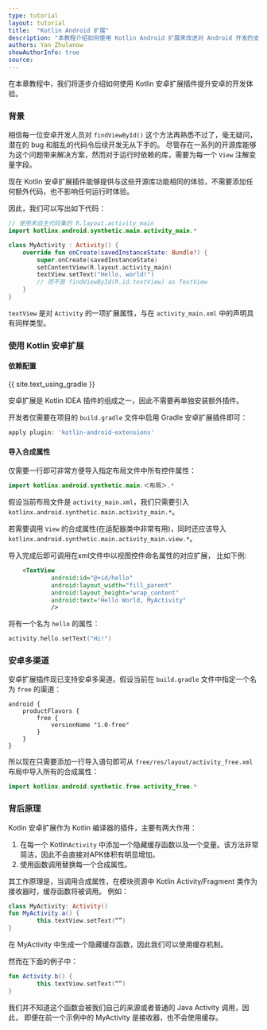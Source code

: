 ```yaml
---
type: tutorial
layout: tutorial
title:  "Kotlin Android 扩展"
description: "本教程介绍如何使用 Kotlin Android 扩展来改进对 Android 开发的支持。"
authors: Yan Zhulanow
showAuthorInfo: true
source:
---
```

在本章教程中，我们将逐步介绍如何使用 Kotlin 安卓扩展插件提升安卓的开发体验。

### 背景

相信每一位安卓开发人员对 `findViewById()` 这个方法再熟悉不过了，毫无疑问，潜在的 bug 和脏乱的代码令后续开发无从下手的。
尽管存在一系列的开源库能够为这个问题带来解决方案，然而对于运行时依赖的库，需要为每一个 `View` 注解变量字段。

现在 Kotlin 安卓扩展插件能够提供与这些开源库功能相同的体验，不需要添加任何额外代码，也不影响任何运行时体验。

因此，我们可以写出如下代码：

```kotlin
// 使用来自主代码集的 R.layout.activity_main
import kotlinx.android.synthetic.main.activity_main.*

class MyActivity : Activity() {
    override fun onCreate(savedInstanceState: Bundle?) {
        super.onCreate(savedInstanceState)
        setContentView(R.layout.activity_main)
        textView.setText("Hello, world!")
        // 而不是 findViewById(R.id.textView) as TextView
    }
}
```

`textView` 是对 `Activity` 的一项扩展属性，与在 `activity_main.xml` 中的声明具有同样类型。

### 使用 Kotlin 安卓扩展

#### 依赖配置

{{ site.text_using_gradle }}

安卓扩展是 Kotlin IDEA 插件的组成之一，因此不需要再单独安装额外插件。

开发者仅需要在项目的 `build.gradle` 文件中启用 Gradle 安卓扩展插件即可：

``` groovy
apply plugin: 'kotlin-android-extensions'
```

#### 导入合成属性

仅需要一行即可非常方便导入指定布局文件中所有控件属性：

``` kotlin
import kotlinx.android.synthetic.main.＜布局＞.*
```

假设当前布局文件是 `activity_main.xml`，我们只需要引入 `kotlinx.android.synthetic.main.activity_main.*`。

若需要调用 `View` 的合成属性(在适配器类中非常有用)，同时还应该导入 `kotlinx.android.synthetic.main.activity_main.view.*`。

导入完成后即可调用在xml文件中以视图控件命名属性的对应扩展，
比如下例:

``` xml
    <TextView
            android:id="@+id/hello"
            android:layout_width="fill_parent"
            android:layout_height="wrap_content"
            android:text="Hello World, MyActivity"
            />
```

将有一个名为 `hello` 的属性：

``` kotlin
activity.hello.setText("Hi!")
```

### 安卓多渠道

安卓扩展插件现已支持安卓多渠道。假设当前在 `build.gradle` 文件中指定一个名为 `free` 的渠道：

```
android {
    productFlavors {
        free {
            versionName "1.0-free"
        }
    }
}
```

所以现在只需要添加一行导入语句即可从 `free/res/layout/activity_free.xml` 布局中导入所有的合成属性：

```kotlin
import kotlinx.android.synthetic.free.activity_free.*
```

### 背后原理

Kotlin 安卓扩展作为 Kotlin 编译器的插件，主要有两大作用：

1. 在每一个 Kotlin`Activity` 中添加一个隐藏缓存函数以及一个变量。该方法非常简洁，因此不会直接对APK体积有明显增加。
2. 使用函数调用替换每一个合成属性。

其工作原理是，当调用合成属性，在模块资源中 Kotlin Activity/Fragment 类作为接收器时，缓存函数将被调用。
例如：

``` kotlin
class MyActivity: Activity()
fun MyActivity.a() { 
        this.textView.setText(“”) 
}
```

在 MyActivity 中生成一个隐藏缓存函数，因此我们可以使用缓存机制。 

然而在下面的例子中：

``` kotlin
fun Activity.b() { 
        this.textView.setText(“”)     
}
```

我们并不知道这个函数会被我们自己的来源或者普通的 Java Activity 调用，因此，
即便在前一个示例中的 MyActivity 是接收器，也不会使用缓存。

